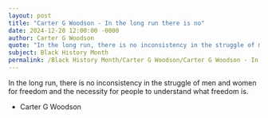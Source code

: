 ```yaml
---
layout: post
title: "Carter G Woodson - In the long run there is no"
date: 2024-12-28 12:00:00 -0000
author: Carter G Woodson
quote: "In the long run, there is no inconsistency in the struggle of men and women for freedom and the necessity for people to understand what freedom is."
subject: Black History Month
permalink: /Black History Month/Carter G Woodson/Carter G Woodson - In the long run there is no
---
```


In the long run, there is no inconsistency in the struggle of men and women for freedom and the necessity for people to understand what freedom is.

- Carter G Woodson
